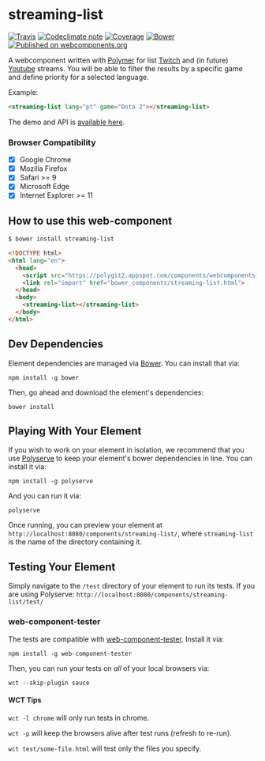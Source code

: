 # streaming-list

[![Travis][travis-image]][travis-url]
[![Codeclimate note][cc-image]][cc-url]
[![Coverage][cov-image]][cov-url]
[![Bower][bower-image]][bower-url]
[![Published on webcomponents.org][webc-image]][webc-url]

[travis-image]: https://img.shields.io/travis/klarkc/streaming-list/master.svg
[travis-url]: https://travis-ci.org/klarkc/streaming-list
[cc-image]: https://img.shields.io/codeclimate/github/klarkc/streaming-list.svg?maxAge=2592000
[cc-url]: https://codeclimate.com/github/klarkc/streaming-list
[cov-image]: https://img.shields.io/codeclimate/coverage/github/klarkc/streaming-list.svg?maxAge=2592000
[cov-url]: https://codeclimate.com/github/klarkc/streaming-list/coverage
[bower-image]:  https://img.shields.io/bower/v/streaming-list.svg
[bower-url]: https://github.com/klarkc/streaming-list/releases
[webc-image]: https://img.shields.io/badge/webcomponents.org-published-blue.svg
[webc-url]: https://beta.webcomponents.org/element/klarkc/streaming-list

A webcomponent written with [Polymer](https://www.polymer-project.org/) for list [Twitch](https://www.twitch.tv/) and (in future) [Youtube](http://youtube.com/) streams. You will be able to filter the results by a specific game and define priority for a selected language.

Example:
```html
<streaming-list lang="pt" game="Dota 2"></streaming-list>
```

The demo and API is [available here](http://klarkc.github.io/streaming-list/).

### Browser Compatibility
- [x] Google Chrome
- [x] Mozilla Firefox
- [x] Safari >= 9
- [x] Microsoft Edge
- [x] Internet Explorer >= 11

## How to use this web-component

```bash
$ bower install streaming-list
```

```html
<!DOCTYPE html>
<html lang="en">
  <head>
    <script src="https://polygit2.appspot.com/components/webcomponentsjs/webcomponents-lite.js"></script>
    <link rel="import" href="bower_components/streaming-list.html">
  </head>
  <body>
    <streaming-list></streaming-list>
  </body>
</html>
```

## Dev Dependencies

Element dependencies are managed via [Bower](http://bower.io/). You can
install that via:

    npm install -g bower

Then, go ahead and download the element's dependencies:

    bower install


## Playing With Your Element

If you wish to work on your element in isolation, we recommend that you use
[Polyserve](https://github.com/PolymerLabs/polyserve) to keep your element's
bower dependencies in line. You can install it via:

    npm install -g polyserve

And you can run it via:

    polyserve

Once running, you can preview your element at
`http://localhost:8080/components/streaming-list/`, where `streaming-list` is the name of the directory containing it.


## Testing Your Element

Simply navigate to the `/test` directory of your element to run its tests. If
you are using Polyserve: `http://localhost:8080/components/streaming-list/test/`

### web-component-tester

The tests are compatible with [web-component-tester](https://github.com/Polymer/web-component-tester).
Install it via:

    npm install -g web-component-tester

Then, you can run your tests on _all_ of your local browsers via:

    wct --skip-plugin sauce

#### WCT Tips

`wct -l chrome` will only run tests in chrome.

`wct -p` will keep the browsers alive after test runs (refresh to re-run).

`wct test/some-file.html` will test only the files you specify.
